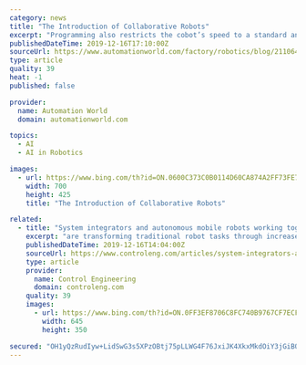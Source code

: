 ```yaml
---
category: news
title: "The Introduction of Collaborative Robots"
excerpt: "Programming also restricts the cobot’s speed to a standard and safe limit standardized by organizations like the American National Standards Institute (ANSI), International Standards Organization (ISO), and the Robotics Industries Association (RIA). Artificial Intelligence (AI) is also being used with cobots to allow it to understand ..."
publishedDateTime: 2019-12-16T17:10:00Z
sourceUrl: https://www.automationworld.com/factory/robotics/blog/21106484/the-introduction-of-collaborative-robots
type: article
quality: 39
heat: -1
published: false

provider:
  name: Automation World
  domain: automationworld.com

topics:
  - AI
  - AI in Robotics

images:
  - url: https://www.bing.com/th?id=ON.0600C373C0B0114D60CA874A2FF73FE7
    width: 700
    height: 425
    title: "The Introduction of Collaborative Robots"

related:
  - title: "System integrators and autonomous mobile robots working together"
    excerpt: "are transforming traditional robot tasks through increased flexibility and diversified applications. AMRs are known for their unique ability to navigate in an uncontrolled environment with a higher level of understanding via sensors, blueprints, artificial intelligence (AI), 3-D or 2-D vision and more. Their perception allows these robots to re ..."
    publishedDateTime: 2019-12-16T14:04:00Z
    sourceUrl: https://www.controleng.com/articles/system-integrators-and-autonomous-mobile-robots-working-together/
    type: article
    provider:
      name: Control Engineering
      domain: controleng.com
    quality: 39
    images:
      - url: https://www.bing.com/th?id=ON.0FF3EF8706C8FC740B9767CF7ECFF2BB
        width: 645
        height: 350

secured: "OH1yQzRudIyw+LidSwG3s5XPzOBtj75pLLWG4F76JxiJK4XkxMkdOiY3jGiBQP+e48r1G2DeW+Teo6SG0Dz4eNGKwtvW9g6luYJOzM02gmVfnVFLPf980RmPzUFjchBOvUYHG9fGi5K+JOCZ6LZfk6eSUwaJxWgx2kBoFqdWOjR5PzCgCk8Jj/0o2doUiRkLyZkUD0iFz6VO5tsFdUNDNhmJjT3kmvntJln/W81Efj5ZxifPYuG/47W/J4h8HnZfgcmAOnDXpySlUU7E79eh1w==;ippYMeB2kj4H9BJ1pG8NIw=="
---
```


